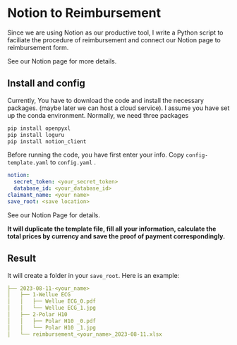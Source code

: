 # Notion to Reimbursement
Since we are using Notion as our productive tool, I write a Python script to faciliate the procedure of reimbursement and connect our Notion page to reimbursement form.

See our Notion page for more details.
##  Install and config
Currently, You have to download the code and install the necessary packages. (maybe later we can host a cloud service). I assume you have set up the conda environment. Normally, we need three packages

```bash
pip install openpyxl
pip install loguru
pip install notion_client
```

Before running the code, you have first enter your info. Copy `config-template.yaml` to `config.yaml` .

```yaml
notion:
  secret_token: <your_secret_token>
  database_id: <your_database_id>
claimant_name: <your name>
save_root: <save location>
```

See our Notion Page for details.

**It will duplicate the template file, fill all your information, calculate the total prices by currency and save the proof of payment correspondingly.**

## Result

It will create a folder in your `save_root`. Here is an example:

```yaml
├── 2023-08-11-<your_name>
│   ├── 1-Wellue ECG
│   │   ├── Wellue ECG_0.pdf
│   │   └── Wellue ECG_1.jpg
│   ├── 2-Polar H10 
│   │   ├── Polar H10 _0.pdf
│   │   └── Polar H10 _1.jpg
│   └── reimbursement_<your_name>_2023-08-11.xlsx
```

